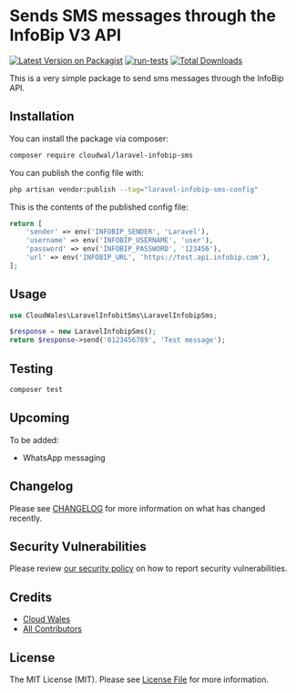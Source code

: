 # Sends SMS messages through the InfoBip V3 API

[![Latest Version on Packagist](https://img.shields.io/packagist/v/cloudwal/laravel-infobit-sms.svg?style=flat-square)](https://packagist.org/packages/cloudwal/laravel-infobit-sms)
[![run-tests](https://github.com/cloudwales/laravel-infobit-sms/actions/workflows/run-tests.yml/badge.svg?branch=main)](https://github.com/cloudwales/laravel-infobit-sms/actions/workflows/run-tests.yml)
[![Total Downloads](https://img.shields.io/packagist/dt/cloudwal/laravel-infobit-sms.svg?style=flat-square)](https://packagist.org/packages/cloudwal/laravel-infobit-sms)

This is a very simple package to send sms messages through the InfoBip API.

## Installation

You can install the package via composer:

```bash
composer require cloudwal/laravel-infobip-sms
```

You can publish the config file with:

```bash
php artisan vendor:publish --tag="laravel-infobip-sms-config"
```

This is the contents of the published config file:

```php
return [
    'sender' => env('INFOBIP_SENDER', 'Laravel'),
    'username' => env('INFOBIP_USERNAME', 'user'),
    'password' => env('INFOBIP_PASSWORD', '123456'),
    'url' => env('INFOBIP_URL', 'https://test.api.infobip.com'),
];
```

## Usage

```php
use CloudWales\LaravelInfobitSms\LaravelInfobipSms;

$response = new LaravelInfobipSms();
return $response->send('0123456789', 'Test message');

```

## Testing

```bash
composer test
```

## Upcoming

To be added:
- WhatsApp messaging


## Changelog

Please see [CHANGELOG](CHANGELOG.md) for more information on what has changed recently.


## Security Vulnerabilities

Please review [our security policy](../../security/policy) on how to report security vulnerabilities.

## Credits

- [Cloud Wales](https://www.cloud-wales.co.uk)
- [All Contributors](../../contributors)

## License

The MIT License (MIT). Please see [License File](LICENSE.md) for more information.
